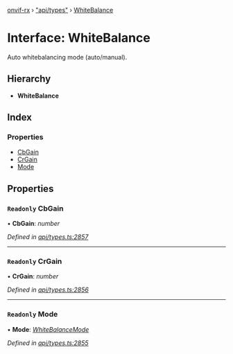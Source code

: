 [onvif-rx](../README.md) › ["api/types"](../modules/_api_types_.md) › [WhiteBalance](_api_types_.whitebalance.md)

# Interface: WhiteBalance

Auto whitebalancing mode (auto/manual).

## Hierarchy

* **WhiteBalance**

## Index

### Properties

* [CbGain](_api_types_.whitebalance.md#readonly-cbgain)
* [CrGain](_api_types_.whitebalance.md#readonly-crgain)
* [Mode](_api_types_.whitebalance.md#readonly-mode)

## Properties

### `Readonly` CbGain

• **CbGain**: *number*

*Defined in [api/types.ts:2857](https://github.com/patrickmichalina/onvif-rx/blob/3e9b152/src/api/types.ts#L2857)*

___

### `Readonly` CrGain

• **CrGain**: *number*

*Defined in [api/types.ts:2856](https://github.com/patrickmichalina/onvif-rx/blob/3e9b152/src/api/types.ts#L2856)*

___

### `Readonly` Mode

• **Mode**: *[WhiteBalanceMode](../enums/_api_types_.whitebalancemode.md)*

*Defined in [api/types.ts:2855](https://github.com/patrickmichalina/onvif-rx/blob/3e9b152/src/api/types.ts#L2855)*
